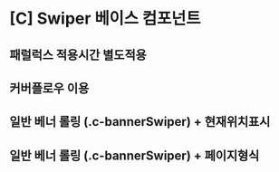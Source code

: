# [C] Swiper 베이스 컴포넌트

## 패럴럭스 적용시간 별도적용

<div class="example"> 
    <include src="@src/uikit/component/swipers/gsVan.html" props="{id:'example3'}"></include>
</div>

## 커버플로우 이용

<div class="example"> 
    <include src="@src/uikit/component/swipers/coverFlow.html" props="{id:'example2'}"></include>
</div>

## 일반 베너 롤링 (.c-bannerSwiper) + 현재위치표시

<div class="example"> 
    <include src="@src/uikit/component/swipers/bannerSwiper.html" props="{id:'example0'}"></include>
</div>

## 일반 베너 롤링 (.c-bannerSwiper) + 페이지형식

<div class="example"> 
    <include src="@src/uikit/component/swipers/fractionSwiper.html" props="{id:'example1'}"></include>
</div>

